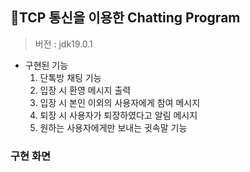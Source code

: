 ## 📨TCP 통신을 이용한 Chatting Program

> 버전 : jdk19.0.1 </br>

- 구현된 기능
   1. 단톡방 채팅 기능
   2. 입장 시 환영 메시지 출력
   3. 입장 시 본인 이외의 사용자에게 참여 메시지
   4. 퇴장 시 사용자가 퇴장하였다고 알림 메시지
   5. 원하는 사용자에게만 보내는 귓속말 기능

### 구현 화면

